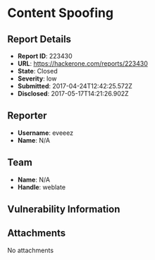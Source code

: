 # Content Spoofing

## Report Details
- **Report ID**: 223430
- **URL**: https://hackerone.com/reports/223430
- **State**: Closed
- **Severity**: low
- **Submitted**: 2017-04-24T12:42:25.572Z
- **Disclosed**: 2017-05-17T14:21:26.902Z

## Reporter
- **Username**: eveeez
- **Name**: N/A

## Team
- **Name**: N/A
- **Handle**: weblate

## Vulnerability Information


## Attachments
No attachments
